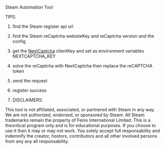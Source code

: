 Steam Automation Tool

TIPS:

1. find the Steam register api url
2. find the Steam reCaptcha websiteKey and reCaptcha version and the config
3. get the [NextCaptcha](https://nextcaptcha.com/) clientKey and set as environment variables NEXTCAPTCHA_KEY
4. solve the reCaptcha with NextCaptcha then replace the reCAPTCHA token
5. send the request
6. register success

7. DISCLAIMERS:

This tool is not affiliated, associated, or partnered with Steam in any way. We are not authorized, endorsed, or sponsored by Steam. All Steam trademarks remain the property of Fenix International Limited.
This is a theoritical program only and is for educational purposes. If you choose to use it then it may or may not work. You solely accept full responsability and indemnify the creator, hostors, contributors and all other involved persons from any any all responsability.